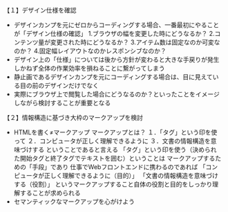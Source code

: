 【１】デザイン仕様を確認

  - デザインカンプを元にゼロからコーディングする場合、一番最初にやることが「デザイン仕様の確認」
    1.ブラウザの幅を変更した時にどうなるか？
    2.コンテンツ量が変更された時にどうなるか？
    3.アイテム数は固定なのか可変なのか？
    4.固定幅レイアウトなのかレスポンシブなのか？
  - デザイン上の「仕様」については後から方針が変わると大きな手戻りが発生しかねず全体の作業効率を損ねることに繋がってしまう
  - 静止画であるデザインカンプを元にコーディングする場合は、目に見えている目の前のデザインだけでなく
  - 実際にブラウザ上で閲覧した場合にどうなるのか？といったことをイメージしながら検討することが重要となる

【２】情報構造に基づき大枠のマークアップを検討
  - HTMLを書く≠マークアップ
    マークアップとは？
      １．「タグ」という印を使って
      ２．コンピュータが正しく理解できるように
      ３．文書の情報構造を意味づけする
    ということであると言える
    「タグ」という印を使う（決められた開始タグと終了タグでテキストを囲む）ということは
    マークアップするための「手段」であり
    仕事でWebフロントエンドに携わるのであれば
    「コンピュータが正しく理解できるように（目的）」
    「文書の情報構造を意味づけする（役割）」
    というマークアップすること自体の役割と目的をしっかり理解することが求められる
  - セマンティックなマークアップを心がけよう
